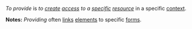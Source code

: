*To provide* is *to [create](https://github.com/gcassel/Modular-Organization-Terminology/blob/master/terms/create.md) [access](https://github.com/gcassel/Modular-Organization-Terminology/blob/master/terms/access.md) to a [specific](https://github.com/gcassel/Modular-Organization-Terminology/blob/master/terms/specific.md) [resource](https://github.com/gcassel/Modular-Organization-Terminology/blob/master/terms/resource.md)* in a specific [context](https://github.com/gcassel/Modular-Organization-Terminology/blob/master/terms/context.md).

**Notes:** *Providing* often [links](https://github.com/gcassel/Modular-Organization-Terminology/blob/master/terms/link.md) [elements](https://github.com/gcassel/Modular-Organization-Terminology/blob/master/terms/element.md) to specific [forms](https://github.com/gcassel/Modular-Organization-Terminology/blob/master/terms/form.md).
